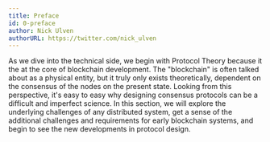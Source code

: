 ```yaml
---
title: Preface
id: 0-preface
author: Nick Ulven
authorURL: https://twitter.com/nick_ulven
---
```


As we dive into the technical side, we begin with Protocol Theory because it the at the core of blockchain development. The "blockchain" is often talked about as a physical entity, but it truly only exists theoretically, dependent on the consensus of the nodes on the present state. Looking from this perspective, it's easy to easy why designing consensus protocols can be a difficult and imperfect science. In this section, we will explore the underlying challenges of any distributed system, get a sense of the additional challenges and requirements for early blockchain systems, and begin to see the new developments in protocol design.
